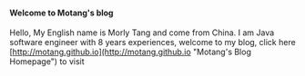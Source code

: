 #### Welcome to Motang's blog
Hello, My English name is Morly Tang and come from China. I am Java software engineer with 8 years experiences, welcome to my blog, click here [http://motang.github.io](http://motang.github.io "Motang's Blog Homepage") to visit
